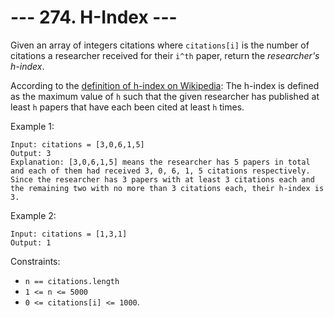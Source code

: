 # --- 274. H-Index ---

Given an array of integers citations where `citations[i]` is the number of citations a researcher received 
for their `i^th` paper, return the _researcher's h-index_.

According to the [definition of h-index on Wikipedia](https://en.wikipedia.org/wiki/H-index): 
The h-index is defined as the maximum value of `h` such that the given researcher has published at least `h` 
papers that have each been cited at least `h` times.

Example 1:
```
Input: citations = [3,0,6,1,5]
Output: 3
Explanation: [3,0,6,1,5] means the researcher has 5 papers in total and each of them had received 3, 0, 6, 1, 5 citations respectively.
Since the researcher has 3 papers with at least 3 citations each and the remaining two with no more than 3 citations each, their h-index is 3.
```
Example 2:
```
Input: citations = [1,3,1]
Output: 1
```


Constraints:

- `n == citations.length`
- `1 <= n <= 5000`
- `0 <= citations[i] <= 1000`.
